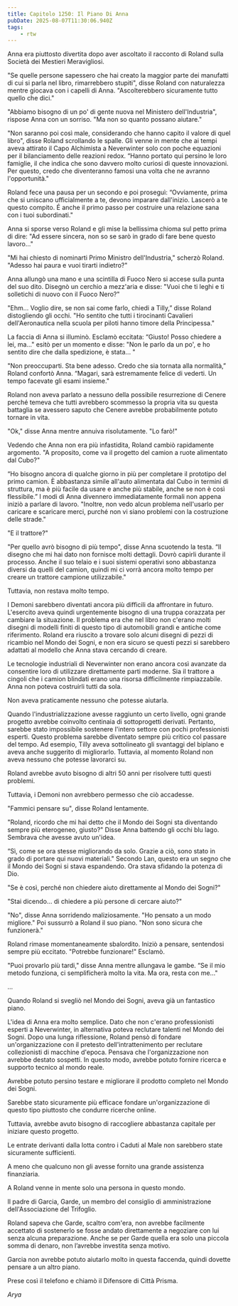```yaml
---
title: Capitolo 1250: Il Piano Di Anna
pubDate: 2025-08-07T11:30:06.940Z
tags:
    - rtw
---
```



Anna era piuttosto divertita dopo aver ascoltato il racconto di Roland sulla Società dei Mestieri Meravigliosi.


"Se quelle persone sapessero che hai creato la maggior parte dei manufatti di cui si parla nel libro, rimarrebbero stupiti", disse Roland con naturalezza mentre giocava con i capelli di Anna. "Ascolterebbero sicuramente tutto quello che dici."


"Abbiamo bisogno di un po' di gente nuova nel Ministero dell'Industria", rispose Anna con un sorriso. "Ma non so quanto possano aiutare."


"Non saranno poi così male, considerando che hanno capito il valore di quel libro", disse Roland scrollando le spalle. Gli venne in mente che ai tempi aveva attirato il Capo Alchimista a Neverwinter solo con poche equazioni per il bilanciamento delle reazioni redox. “Hanno portato qui persino le loro famiglie, il che indica che sono davvero molto curiosi di queste innovazioni. Per questo, credo che diventeranno famosi una volta che ne avranno l'opportunità."


Roland fece una pausa per un secondo e poi proseguì: “Ovviamente, prima che si uniscano ufficialmente a te, devono imparare dall'inizio. Lascerò a te questo compito. É anche il primo passo per costruire una relazione sana con i tuoi subordinati."


Anna si sporse verso Roland e gli mise la bellissima chioma sul petto prima di dire: "Ad essere sincera, non so se sarò in grado di fare bene questo lavoro..."


"Mi hai chiesto di nominarti Primo Ministro dell'Industria," scherzò Roland. "Adesso hai paura e vuoi tirarti indietro?"


Anna allungò una mano e una scintilla di Fuoco Nero si accese sulla punta del suo dito. Disegnò un cerchio a mezz'aria e disse: "Vuoi che ti leghi e ti solletichi di nuovo con il Fuoco Nero?"


"Ehm… Voglio dire, se non sai come farlo, chiedi a Tilly,” disse Roland distogliendo gli occhi. "Ho sentito che tutti i tirocinanti Cavalieri dell'Aeronautica nella scuola per piloti hanno timore della Principessa."


La faccia di Anna si illuminò. Esclamò eccitata: “Giusto! Posso chiedere a lei, ma..." esitò per un momento e disse: "Non le parlo da un po', e ho sentito dire che dalla spedizione, è stata... "


"Non preoccuparti. Sta bene adesso. Credo che sia tornata alla normalità,” Roland confortò Anna. “Magari, sarà estremamente felice di vederti. Un tempo facevate gli esami insieme."


Roland non aveva parlato a nessuno della possibile resurrezione di Cenere perché temeva che tutti avrebbero scommesso la propria vita su questa battaglia se avessero saputo che Cenere avrebbe probabilmente potuto tornare in vita.


"Ok," disse Anna mentre annuiva risolutamente. "Lo farò!"


Vedendo che Anna non era più infastidita, Roland cambiò rapidamente argomento. "A proposito, come va il progetto del camion a ruote alimentato dal Cubo?"


“Ho bisogno ancora di qualche giorno in più per completare il prototipo del primo camion. È abbastanza simile all'auto alimentata dal Cubo in termini di struttura, ma è più facile da usare e anche più stabile, anche se non è così flessibile.” I modi di Anna divennero immediatamente formali non appena iniziò a parlare di lavoro. "Inoltre, non vedo alcun problema nell'usarlo per caricare e scaricare merci, purché non vi siano problemi con la costruzione delle strade."


"E il trattore?"


"Per quello avrò bisogno di più tempo", disse Anna scuotendo la testa. “Il disegno che mi hai dato non fornisce molti dettagli. Dovrò capirli durante il processo. Anche il suo telaio e i suoi sistemi operativi sono abbastanza diversi da quelli del camion, quindi mi ci vorrà ancora molto tempo per creare un trattore campione utilizzabile."


Tuttavia, non restava molto tempo.


I Demoni sarebbero diventati ancora più difficili da affrontare in futuro. L'esercito aveva quindi urgentemente bisogno di una truppa corazzata per cambiare la situazione. Il problema era che nel libro non c'erano molti disegni di modelli finiti di questo tipo di automobili grandi e antiche come riferimento. Roland era riuscito a trovare solo alcuni disegni di pezzi di ricambio nel Mondo dei Sogni, e non era sicuro se questi pezzi si sarebbero adattati al modello che Anna stava cercando di creare.


Le tecnologie industriali di Neverwinter non erano ancora così avanzate da consentire loro di utilizzare direttamente parti moderne. Sia il trattore a cingoli che i camion blindati erano una risorsa difficilmente rimpiazzabile. Anna non poteva costruirli tutti da sola.


Non aveva praticamente nessuno che potesse aiutarla.


Quando l'industrializzazione avesse raggiunto un certo livello, ogni grande progetto avrebbe coinvolto centinaia di sottoprogetti derivati. Pertanto, sarebbe stato impossibile sostenere l'intero settore con pochi professionisti esperti. Questo problema sarebbe diventato sempre più critico col passare del tempo. Ad esempio, Tilly aveva sottolineato gli svantaggi del biplano e aveva anche suggerito di migliorarlo. Tuttavia, al momento Roland non aveva nessuno che potesse lavorarci su.


Roland avrebbe avuto bisogno di altri 50 anni per risolvere tutti questi problemi.


Tuttavia, i Demoni non avrebbero permesso che ciò accadesse.


"Fammici pensare su", disse Roland lentamente.


"Roland, ricordo che mi hai detto che il Mondo dei Sogni sta diventando sempre più eterogeneo, giusto?" Disse Anna battendo gli occhi blu lago. Sembrava che avesse avuto un'idea.


“Sì, come se ora stesse migliorando da solo. Grazie a ciò, sono stato in grado di portare qui nuovi materiali." Secondo Lan, questo era un segno che il Mondo dei Sogni si stava espandendo. Ora stava sfidando la potenza di Dio.


"Se è così, perché non chiedere aiuto direttamente al Mondo dei Sogni?"


"Stai dicendo... di chiedere a più persone di cercare aiuto?"


"No", disse Anna sorridendo maliziosamente. "Ho pensato a un modo migliore." Poi sussurrò a Roland il suo piano. "Non sono sicura che funzionerà."


Roland rimase momentaneamente sbalordito. Iniziò a pensare, sentendosi sempre più eccitato. "Potrebbe funzionare!" Esclamò.


"Puoi provarlo più tardi," disse Anna mentre allungava le gambe. “Se il mio metodo funziona, ci semplificherà molto la vita. Ma ora, resta con me..."


…


Quando Roland si svegliò nel Mondo dei Sogni, aveva già un fantastico piano.


L'idea di Anna era molto semplice. Dato che non c'erano professionisti esperti a Neverwinter, in alternativa poteva reclutare talenti nel Mondo dei Sogni. Dopo una lunga riflessione, Roland pensò di fondare un'organizzazione con il pretesto dell'intrattenimento per reclutare collezionisti di macchine d'epoca. Pensava che l'organizzazione non avrebbe destato sospetti. In questo modo, avrebbe potuto fornire ricerca e supporto tecnico al mondo reale.


Avrebbe potuto persino testare e migliorare il prodotto completo nel Mondo dei Sogni.


Sarebbe stato sicuramente più efficace fondare un'organizzazione di questo tipo piuttosto che condurre ricerche online.


Tuttavia, avrebbe avuto bisogno di raccogliere abbastanza capitale per iniziare questo progetto.


Le entrate derivanti dalla lotta contro i Caduti al Male non sarebbero state sicuramente sufficienti.


A meno che qualcuno non gli avesse fornito una grande assistenza finanziaria.


A Roland venne in mente solo una persona in questo mondo.


Il padre di Garcia, Garde, un membro del consiglio di amministrazione dell'Associazione del Trifoglio.


Roland sapeva che Garde, scaltro com'era, non avrebbe facilmente accettato di sostenerlo se fosse andato direttamente a negoziare con lui senza alcuna preparazione. Anche se per Garde quella era solo una piccola somma di denaro, non l’avrebbe investita senza motivo.


Garcia non avrebbe potuto aiutarlo molto in questa faccenda, quindi dovette pensare a un altro piano.


Prese così il telefono e chiamò il Difensore di Città Prisma.


<em>Arya</em>




                                


                                



